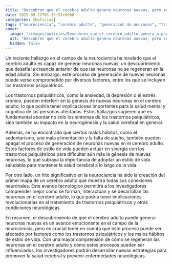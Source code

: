 ```yaml
---
title: "Descubren que el cerebro adulto genera neuronas nuevas, pero se apagan con estos malos hábitos - el hallazgo científico"
date: 2025-09-22T01:15:51+0000
categories: [Noticias]
tags: ["neurociencia", "cerebro adulto", "generación de neuronas", "trastornos psiquiátricos", "salud cerebral", "estilo de vida saludable", "investigadores."]
cover:
  image: "/images/noticias/Descubren_que_el_cerebro_adulto_genera_n.png"
  alt: "Descubren que el cerebro adulto genera neuronas nuevas, pero se apagan con estos malos hábitos - el hallazgo científico"
  hidden: false
---
```


Un reciente hallazgo en el campo de la neurociencia ha revelado que el cerebro adulto es capaz de generar neuronas nuevas, un descubrimiento que desafía la creencia anterior de que las neuronas no se regeneran en la edad adulta. Sin embargo, este proceso de generación de nuevas neuronas puede verse comprometido por diversos factores, entre los que se incluyen los trastornos psiquiátricos. 

Los trastornos psiquiátricos, como la ansiedad, la depresión o el estrés crónico, pueden interferir en la génesis de nuevas neuronas en el cerebro adulto, lo que podría tener implicaciones importantes para la salud mental y cognitiva de las personas afectadas. Estos hallazgos sugieren que es fundamental abordar no solo los síntomas de los trastornos psiquiátricos, sino también su impacto en la neurogénesis y la salud cerebral en general.

Además, se ha encontrado que ciertos malos hábitos, como el sedentarismo, una mala alimentación y la falta de sueño, también pueden apagar el proceso de generación de neuronas nuevas en el cerebro adulto. Estos factores de estilo de vida pueden actuar en sinergia con los trastornos psiquiátricos para dificultar aún más la génesis de nuevas neuronas, lo que subraya la importancia de adoptar un estilo de vida saludable para mantener la salud cerebral a lo largo de la vida.

Por otro lado, un hito significativo en la neurociencia ha sido la creación del primer mapa de un cerebro adulto que muestra todas sus conexiones neuronales. Este avance tecnológico permitirá a los investigadores comprender mejor cómo se forman, interactúan y se desarrollan las neuronas en el cerebro adulto, lo que podría tener implicaciones revolucionarias en el tratamiento de trastornos psiquiátricos y otras condiciones neurológicas.

En resumen, el descubrimiento de que el cerebro adulto puede generar neuronas nuevas es un avance emocionante en el campo de la neurociencia, pero es crucial tener en cuenta que este proceso puede ser afectado por factores como los trastornos psiquiátricos y los malos hábitos de estilo de vida. Con una mayor comprensión de cómo se regeneran las neuronas en el cerebro adulto y cómo estos procesos pueden ser influenciados, los investigadores podrán desarrollar nuevas estrategias para promover la salud cerebral y prevenir enfermedades neurológicas.
